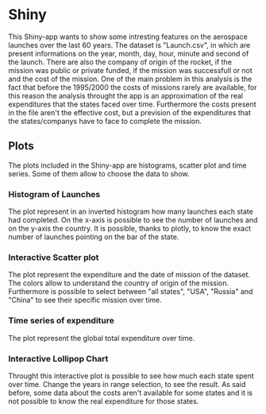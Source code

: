# Shiny
This Shiny-app wants to show some intresting features on the aerospace launches over the last 60 years. The dataset is "Launch.csv", in which are present informations on the year, month, day, hour, minute and second of the launch. There are also the company of origin of the rocket, if the mission was public or private funded, if the mission was successfull or not and the cost of the mission.
One of the main problem in this analysis is the fact that before the 1995/2000 the costs of missions rarely are available, for this reason the analysis throught the app is an approximation of the real expenditures that the states faced over time. Furthermore the costs present in the file aren't the effective cost, but a prevision of the expenditures that the states/companys have to face to complete the mission.

## Plots
The plots included in the Shiny-app are histograms, scatter plot and time series. Some of them allow to choose the data to show.

### Histogram of Launches
The plot represent in an inverted histogram how many launches each state had completed. On the x-axis is possible to see the number of launches and on the y-axis the country. It is possible, thanks to plotly, to know the exact number of launches pointing on the bar of the state.

### Interactive Scatter plot
The plot represent the expenditure and the date of mission of the dataset. The colors allow to understand the country of origin of the mission. Furthermore is possible to select between "all states", "USA", "Russia" and "China" to see their specific mission over time.

### Time series of expenditure
The plot represent the global total expenditure over time.

### Interactive Lollipop Chart
Throught this interactive plot is possible to see how much each state spent over time. Change the years in range selection, to see the result. As said before, some data about the costs aren't available for some states and it is not possible to know the real expenditure for those states.



